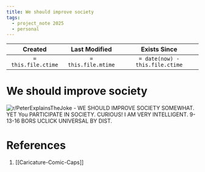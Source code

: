 ```yaml
---
title: We should improve society
tags:
  - project_note 2025
  - personal
---
```

|     Created      |  Last Modified   |       Exists Since        |
|:----------------:|:----------------:|:----------------:|
| `= this.file.ctime` | `= this.file.mtime` | `= date(now) - this.file.ctime`|

# We should improve society

![r/PeterExplainsTheJoke - WE SHOULD IMPROVE SOCIETY SOMEWHAT. YET You PARTICIPATE IN SOCIETY. CURIOUS! I AM VERY INTELLIGENT. 9-13-16 BORS UCLICK UNIVERSAL BY DIST.](https://i.redd.it/txxs9czlq5eb1.jpg)
# References
1. [[Caricature-Comic-Caps]]